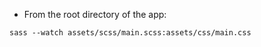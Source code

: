 * From the root directory of the app:
```
sass --watch assets/scss/main.scss:assets/css/main.css
```